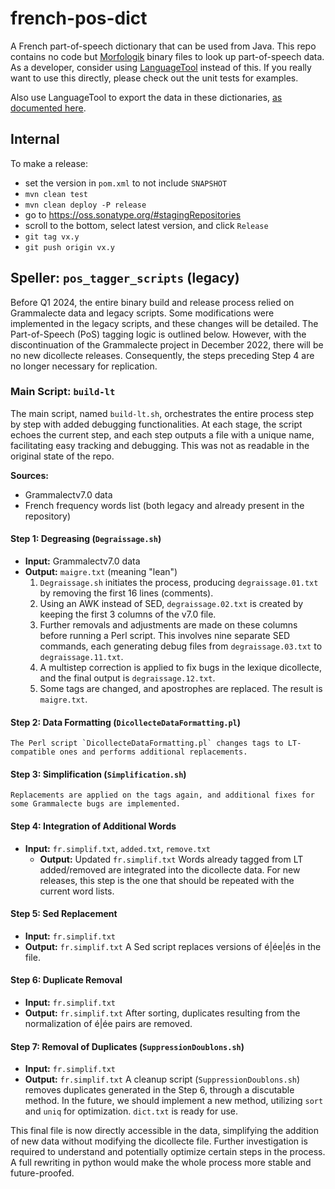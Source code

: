 french-pos-dict
===============

A French part-of-speech dictionary that can be used from Java. This repo contains no code
but [Morfologik](https://github.com/morfologik/) binary files to look up part-of-speech data.
As a developer, consider using [LanguageTool](https://github.com/languagetool-org) instead
of this. If you really want to use this directly, please check out the unit tests for examples.

Also use LanguageTool to export the data in these dictionaries, [as documented here](https://dev.languagetool.org/developing-a-tagger-dictionary#exporting-the-data).

## Internal

To make a release:

* set the version in `pom.xml` to not include `SNAPSHOT`
* `mvn clean test`
* `mvn clean deploy -P release`
* go to https://oss.sonatype.org/#stagingRepositories
* scroll to the bottom, select latest version, and click `Release`
* `git tag vx.y`
* `git push origin vx.y`

## Speller: `pos_tagger_scripts` (legacy)
Before Q1 2024, the entire binary build and release process relied on Grammalecte data and legacy scripts.
Some modifications were implemented in the legacy scripts, and these changes will be detailed.
The Part-of-Speech (PoS) tagging logic is outlined below. 
However, with the discontinuation of the Grammalecte project in December 2022, there will be no new dicollecte releases. 
Consequently, the steps preceding Step 4 are no longer necessary for replication.

### Main Script: `build-lt`
The main script, named `build-lt.sh`, orchestrates the entire process step by step with added debugging functionalities. At each stage, the script echoes the current step, and each step outputs a file with a unique name, facilitating easy tracking and debugging. This was not as readable in the original state of the repo.


**Sources:**
- Grammalectv7.0 data
- French frequency words list (both legacy and already present in the repository)
#### Step 1: Degreasing (`Degraissage.sh`)
- **Input:** Grammalectv7.0 data
- **Output:** `maigre.txt` (meaning "lean")
    1. `Degraissage.sh` initiates the process, producing `degraissage.01.txt` by removing the first 16 lines (comments).
    2. Using an AWK instead of SED, `degraissage.02.txt` is created by keeping the first 3 columns of the v7.0 file.
    3. Further removals and adjustments are made on these columns before running a Perl script. This involves nine separate SED commands, each generating debug files from `degraissage.03.txt` to `degraissage.11.txt`.
    4. A multistep correction is applied to fix bugs in the lexique dicollecte, and the final output is `degraissage.12.txt`.
    5. Some tags are changed, and apostrophes are replaced. The result is `maigre.txt`.
#### Step 2: Data Formatting (`DicollecteDataFormatting.pl`)
    The Perl script `DicollecteDataFormatting.pl` changes tags to LT-compatible ones and performs additional replacements.
#### Step 3: Simplification (`Simplification.sh`)
    Replacements are applied on the tags again, and additional fixes for some Grammalecte bugs are implemented.
#### Step 4: Integration of Additional Words
- **Input:** `fr.simplif.txt`, `added.txt`, `remove.txt`
  - **Output:** Updated `fr.simplif.txt`
      Words already tagged from LT added/removed are integrated into the dicollecte data. 
  For new releases, this step is the one that should be repeated with the current word lists.
#### Step 5: Sed Replacement
- **Input:** `fr.simplif.txt`
- **Output:** `fr.simplif.txt`
    A Sed script replaces versions of é|ée|és in the file.
#### Step 6: Duplicate Removal
- **Input:** `fr.simplif.txt`
- **Output:** `fr.simplif.txt`
    After sorting, duplicates resulting from the normalization of é|ée pairs are removed.
#### Step 7: Removal of Duplicates (`SuppressionDoublons.sh`)
- **Input:** `fr.simplif.txt`
- **Output:** `fr.simplif.txt`
    A cleanup script (`SuppressionDoublons.sh`) removes duplicates generated in the Step 6, through a discutable method. In the future, we should implement a new method, utilizing `sort` and `uniq` for optimization.
 `dict.txt` is ready for use. 

This final file is now directly accessible in the data, simplifying the addition of new data without modifying the dicollecte file. 
Further investigation is required to understand and potentially optimize certain steps in the process. 
A full rewriting in python would make the whole process more stable and future-proofed.

